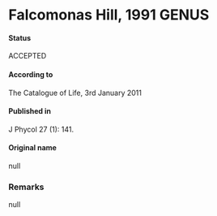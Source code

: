 Falcomonas Hill, 1991 GENUS
=======

#### Status
ACCEPTED

#### According to
The Catalogue of Life, 3rd January 2011

#### Published in
J Phycol 27 (1): 141.

#### Original name
null

### Remarks
null